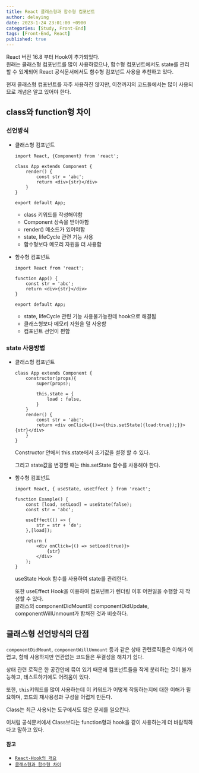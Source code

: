 ```yaml
---
title: React 클래스형과 함수형 컴포넌트
author: delaying
date: 2023-1-24 23:01:00 +0900
categories: [Study, Front-End]
tags: [Front-End, React]
published: true
---
```


React 버전 16.8 부터 Hook이 추가되었다.<br/>
원래는 클래스형 컴포넌트를 많이 사용하였으나, 함수형 컴포넌트에서도 state를 관리할 수 있게되어 React 공식문서에서도 함수형 컴포넌트 사용을 추천하고 있다.


현재 클래스형 컴포넌트를 자주 사용하진 않지만, 이전까지의 코드들에서는 많이 사용되므로 개념은 알고 있어야 한다.



## class와 function형 차이
### 선언방식
- 클래스형 컴포넌트
    ```
    import React, {Component} from 'react';

    class App extends Component {
        render() {
            const str = 'abc';
            return <div>{str}</div>
        }
    }

    export default App;
    ```
    - class 키워드를 작성해야함
    - Component 상속을 받아야함
    - render() 메소드가 있어야함
    - state, lifeCycle 관련 기능 사용
    - 함수형보다 메모리 자원을 더 사용함


- 함수형 컴포넌트
    ```
    import React from 'react';

    function App() {
        const str = 'abc';
        return <div>{str}</div>
    }

    export default App;
    ```
    - state, lifeCycle 관련 기능 사용불가능한데 hook으로 해결됨
    - 클래스형보다 메모리 자원을 덜 사용함
    - 컴포넌트 선언이 편함
    

### state 사용방법
- 클래스형 컴포넌트
    ```
    class App extends Component {
        constructor(props){
            super(props);

            this.state = {
                load : false,
            }
        }
        render() {
            const str = 'abc';
            return <div onClick={()=>{this.setState({load:true});}}>{str}</div>
        }
    }
    ```
    Constructor 안에서 this.state에서 초기값을 설정 할 수 있다.

    그리고 state값을 변경할 때는 this.setState 함수를 사용해야 한다.


- 함수형 컴포넌트
    ```
    import React, { useState, useEffect } from 'react';

    function Example() {
        const [load, setLoad] = useState(false);
        const str = 'abc';

        useEffect(() => {
            str = str + 'de';
        },[load]);

        return (
            <div onClick={() => setLoad(true)}>
                {str}
            </div>
        );
    }
    ```
    useState Hook 함수를 사용하여 state를 관리한다.

    또한 useEffect Hook을 이용하여 컴포넌트가 렌더링 이후 어떤일을 수행할 지 작성할 수 있다.<br/>
    클래스의 componentDidMount와 componentDidUpdate, componentWillUnmount가 합쳐진 것과 비슷하다.


## 클래스형 선언방식의 단점
`componentDidMount`, `componentWillUnmount` 등과 같은 상태 관련로직들은 이해가 어렵고, 함께 사용하지만 연관없는 코드들은 무결성을 해치기 쉽다.

상태 관련 로직은 한 공간안에 묶여 있기 때문에 컴포넌트들을 작게 분리하는 것이 불가능하고, 테스트하기에도 어려움이 있다.

또한, `this`키워드를 많이 사용하는데 이 키워드가 어떻게 작동하는지에 대한 이해가 필요하며, 코드의 재사용성과 구성을 어렵게 만든다.

Class는 최근 사용되는 도구에서도 많은 문제를 일으킨다.



이처럼 공식문서에서 Class보다는 function형과 hook을 같이 사용하는게 더 바람직하다고 말하고 있다.


#### 참고
- [`React-Hook의 개요`](https://ko.reactjs.org/docs/hooks-intro.html)
- [`클래스형과 함수형 차이`](https://velog.io/@sdc337dc/0.%ED%81%B4%EB%9E%98%EC%8A%A4%ED%98%95-%EC%BB%B4%ED%8F%AC%EB%84%8C%ED%8A%B8)